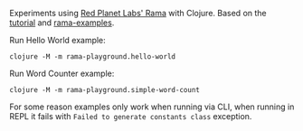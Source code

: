 
Experiments using [Red Planet Labs' Rama](https://redplanetlabs.com/) with Clojure. Based on the [tutorial](https://redplanetlabs.com/docs/~/tutorial1.html) and [rama-examples](https://github.com/redplanetlabs/rama-examples).

Run Hello World example:
```
clojure -M -m rama-playground.hello-world
```

Run Word Counter example:
```
clojure -M -m rama-playground.simple-word-count
```

For some reason examples only work when running via CLI, when running in REPL it fails with `Failed to generate constants class` exception.
